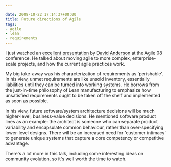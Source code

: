 ```yaml
---

date: 2008-10-22 17:14:37+00:00
title: Future directions of Agile
tags:
- agile
- lean
- requirements
---
```


I just watched an [excellent presentation](http://www.infoq.com/presentations/Agile-Directions-David-Anderson) by [David Anderson](http://www.agilemanagement.net) at the Agile 08 conference. He talked about moving agile to more complex, enterprise-scale projects, and how the current agile practices work.

My big take-away was his characterization of requirements as 'perishable'. In his view, unmet requirements are like unsold inventory, essentially liabilities until they can be turned into working systems. He borrows from the just-in-time philosophy of Lean manufacturing to emphasize how unsatisfied requirements ought to be taken off the shelf and implemented as soon as possible.

In his view, future software/system architecture decisions will be much higher-level, business-value decisions. He mentioned software product lines as an example: the architect is someone who can separate product variability and encapsulate common behaviour, rather than over-specifying lower-level designs. There will be an increased need for 'customer intimacy' to generate unique systems that capture a core competency or competitive advantage.

There's a lot more in this talk, including some interesting ideas on community evolution, so it's well worth the time to watch.
